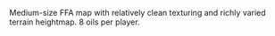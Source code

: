 Medium-size FFA map with relatively clean texturing and richly varied terrain heightmap. 8 oils per player.